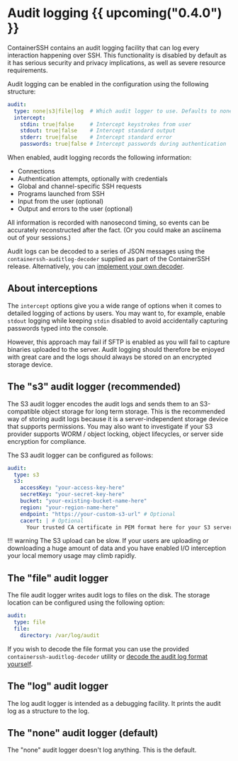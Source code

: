 <h1>Audit logging {{ upcoming("0.4.0") }}</h1>

ContainerSSH contains an audit logging facility that can log every interaction happening over SSH. This functionality is disabled by default as it has serious security and privacy implications, as well as severe resource requirements.

Audit logging can be enabled in the configuration using the following structure:

```yaml
audit:
  type: none|s3|file|log  # Which audit logger to use. Defaults to none.
  intercept:
    stdin: true|false     # Intercept keystrokes from user
    stdout: true|false    # Intercept standard output
    stderr: true|false    # Intercept standard error
    passwords: true|false # Intercept passwords during authentication
```

When enabled, audit logging records the following information:

- Connections
- Authentication attempts, optionally with credentials
- Global and channel-specific SSH requests
- Programs launched from SSH
- Input from the user (optional)
- Output and errors to the user (optional)

All information is recorded with nanosecond timing, so events can be accurately reconstructed after the fact. (Or you could make an asciinema out of your sessions.)

Audit logs can be decoded to a series of JSON messages using the `containerssh-auditlog-decoder` supplied as part of the ContainerSSH release. Alternatively, you can [implement your own decoder](format.md).

## About interceptions

The `intercept` options give you a wide range of options when it comes to detailed logging of actions by users. You may want to, for example, enable `stdout` logging while keeping `stdin` disabled to avoid accidentally capturing passwords typed into the console.

However, this approach may fail if SFTP is enabled as you will fail to capture binaries uploaded to the server. Audit logging should therefore be enjoyed with great care and the logs should always be stored on an encrypted storage device.

## The "s3" audit logger (recommended)

The S3 audit logger encodes the audit logs and sends them to an S3-compatible object storage for long term storage. This is the recommended way of storing audit logs because it is a server-independent storage device that supports permissions. You may also want to investigate if your S3 provider supports WORM / object locking, object lifecycles, or server side encryption for compliance.

The S3 audit logger can be configured as follows:

```yaml
audit:
  type: s3
  s3:
    accessKey: "your-access-key-here"
    secretKey: "your-secret-key-here"
    bucket: "your-existing-bucket-name-here"
    region: "your-region-name-here"
    endpoint: "https://your-custom-s3-url" # Optional
    cacert: | # Optional
      Your trusted CA certificate in PEM format here for your S3 server.
```

!!! warning
    The S3 upload can be slow. If your users are uploading or downloading a huge amount of data and you have enabled I/O interception your local memory usage may climb rapidly.

## The "file" audit logger

The file audit logger writes audit logs to files on the disk. The storage location can be configured using the following option:

```yaml
audit:
  type: file
  file:
    directory: /var/log/audit
```

If you wish to decode the file format you can use the provided `containerssh-auditlog-decoder` utility or [decode the audit log format yourself](format.md).

## The "log" audit logger

The log audit logger is intended as a debugging facility. It prints the audit log as a structure to the log.

## The "none" audit logger (default)

The "none" audit logger doesn't log anything. This is the default.


